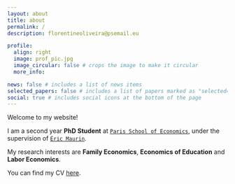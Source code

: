 ```yaml
---
layout: about
title: about
permalink: /
description: florentineoliveira@psemail.eu

profile:
  align: right
  image: prof_pic.jpg
  image_circular: false # crops the image to make it circular
  more_info:

news: false # includes a list of news items
selected_papers: false # includes a list of papers marked as "selected={true}"
social: true # includes social icons at the bottom of the page
---
```

Welcome to my website!

I am a second year **PhD Student** at <a href="https://www.parisschoolofeconomics.eu/fr/" target="_blank">`Paris School of Economics`</a>, under the supervision of <a href="https://www.parisschoolofeconomics.eu/fr/maurin-eric/" target="_blank">`Éric Maurin`</a>.

My research interests are **Family Economics**, **Economics of Education** and **Labor Economics**.

You can find my CV <a href="assets/pdf/cv.pdf" target="_blank">here</a>.
